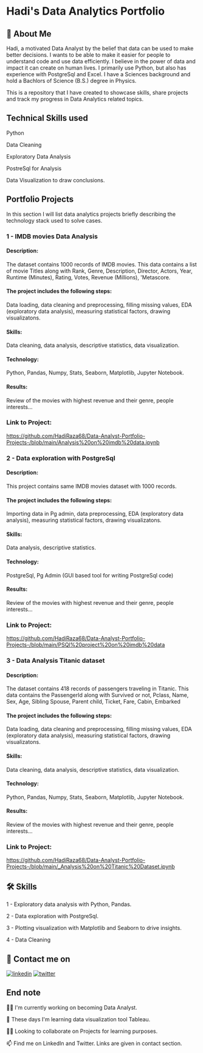 # Hadi's Data Analytics Portfolio

## 🚀 About Me
Hadi, a motivated Data Analyst by the belief that data can be used to make better decisions. I wants to be able to make it easier for people to understand code and use data efficiently. I believe in the power of data and impact it can create on human lives. I primarily use Python, but also has experience with PostgreSql and Excel. I have a Sciences background and hold a Bachlors of Science (B.S.) degree in Physics.

This is a repository that I have created to showcase skills, share projects and track my progress in Data Analytics related topics.

## Technical Skills used

Python

Data Cleaning

Exploratory Data Analysis

PostreSql for Analysis

Data Visualization to draw conclusions.


## Portfolio Projects
In this section I will list data analytics projects briefly describing the technology stack used to solve cases.

### 1 - IMDB movies Data Analysis

#### Description:
 The dataset contains 1000 records of IMDB movies. This data contains a list of movie Titles along with Rank, Genre, Description, Director, Actors, Year,
       Runtime (Minutes), Rating, Votes, Revenue (Millions),
       'Metascore.

 #### The project includes the following steps: 
 
 Data loading, data cleaning and preprocessing, filling missing values, EDA (exploratory data analysis), measuring statistical factors, drawing visualizatons.

#### Skills:
 Data cleaning, data analysis, descriptive statistics, data visualization.

#### Technology:
 Python, Pandas, Numpy, Stats, Seaborn, Matplotlib, Jupyter Notebook.
#### Results:
Review of the movies with highest revenue and their genre, people interests...

### Link to Project:
https://github.com/HadiRaza68/Data-Analyst-Portfolio-Projects-/blob/main/Analysis%20on%20imdb%20data.ipynb


### 2 - Data exploration with PostgreSql
#### Description: 
This project contains same IMDB movies dataset with 1000 records.

#### The project includes the following steps: 
 
 Importing data in Pg admin, data preprocessing, EDA (exploratory data analysis), measuring statistical factors, drawing visualizatons.

#### Skills:
 Data analysis, descriptive statistics.

#### Technology:
 PostgreSql, Pg Admin (GUI based tool for writing PostgreSql code)
#### Results:
Review of the movies with highest revenue and their genre, people interests...
### Link to Project:

https://github.com/HadiRaza68/Data-Analyst-Portfolio-Projects-/blob/main/PSQl%20project%20on%20imdb%20data
### 3 -  Data Analysis Titanic dataset

#### Description:
 The dataset contains 418 records of passengers traveling in Titanic. This data contains the PassengerId along with Survived or not, Pclass, Name, Sex, Age, Sibling Spouse,
Parent child, Ticket, Fare, Cabin, Embarked
       

 #### The project includes the following steps: 
 
 Data loading, data cleaning and preprocessing, filling missing values, EDA (exploratory data analysis), measuring statistical factors, drawing visualizatons.

#### Skills:
 Data cleaning, data analysis, descriptive statistics, data visualization.

#### Technology:
 Python, Pandas, Numpy, Stats, Seaborn, Matplotlib, Jupyter Notebook.
#### Results:
Review of the movies with highest revenue and their genre, people interests...
### Link to Project:

https://github.com/HadiRaza68/Data-Analyst-Portfolio-Projects-/blob/main/_Analysis%20on%20Titanic%20Dataset.ipynb

## 🛠 Skills
1 - Exploratory data analysis with Python, Pandas.

2 - Data exploration with PostgreSql.

3 - Plotting visualization with Matplotlib and Seaborn to drive insights.

4 - Data Cleaning


## 🔗 Contact me on
[![linkedin](https://img.shields.io/badge/linkedin-0A66C2?style=for-the-badge&logo=linkedin&logoColor=white)](https://www.linkedin.com/in/hadi-r-114958184)
[![twitter](https://img.shields.io/badge/twitter-1DA1F2?style=for-the-badge&logo=twitter&logoColor=white)](https://twitter.com/_growtogether_?t=aE1o4pPZSrURyY8GN1KxVA&s=09)


## End note
👩‍💻 I'm currently working on becoming Data Analyst. 

🧠 These days I'm learning data visualization tool Tableau.

👯‍♀️ Looking to collaborate on Projects for learning purposes.

📫 Find me on LinkedIn and Twitter. Links are given in contact section.








